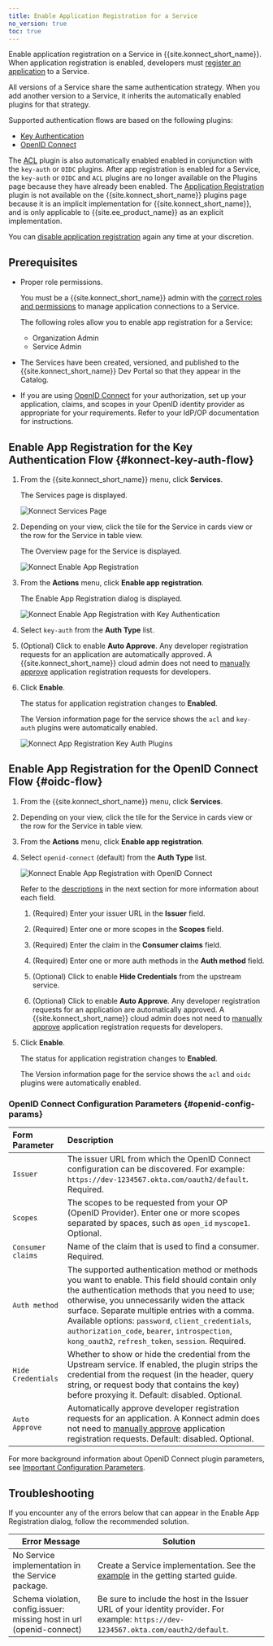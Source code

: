 ```yaml
---
title: Enable Application Registration for a Service
no_version: true
toc: true
---
```


Enable application registration on a Service in {{site.konnect_short_name}}.
When application registration is enabled, developers must
[register an application](/konnect/dev-portal/developers/dev-reg-app-service)
to a Service.

All versions of a Service
share the same authentication strategy. When you add another version to a Service,
it inherits the automatically enabled plugins for that strategy.

Supported authentication flows are based on the following plugins:
- [Key Authentication](#konnect-key-auth-flow)
- [OpenID Connect](#oidc-flow)

The [ACL](/hub/kong-inc/acl) plugin is also automatically enabled enabled in
conjunction with the `key-auth` or `OIDC` plugins. After app registration is enabled for a Service,
the `key-auth` or `OIDC` and `ACL` plugins are no longer available on the Plugins page because
they have already been enabled. The [Application Registration](/hub/kong-inc/application-registration)
plugin is not available on the {{site.konnect_short_name}} plugins page because it is an implicit implementation
for {{site.konnect_short_name}}, and is only applicable to {{site.ee_product_name}} as an explicit implementation.

You can [disable application registration](/konnect/dev-portal/administrators/app-registration/disable-app-reg/)
again any time at your discretion.

## Prerequisites

- Proper role permissions.

  You must be a {{site.konnect_short_name}} admin with the
  [correct roles and permissions](/konnect/reference/org-management/#role-definitions)
  to manage application connections to a Service.

  The following roles allow you to
  enable app registration for a Service:

  - Organization Admin
  - Service Admin

- The Services have been created, versioned, and published to the
  {{site.konnect_short_name}} Dev Portal so that they appear in the Catalog.

- If you are using [OpenID Connect](#oidc-flow) for your authorization, set up your
  application, claims, and scopes in your OpenID identity provider as appropriate for your requirements.
  Refer to your IdP/OP documentation for instructions.

## Enable App Registration for the Key Authentication Flow {#konnect-key-auth-flow}

1. From the {{site.konnect_short_name}} menu, click **Services**.

   The Services page is displayed.

   ![Konnect Services Page](/assets/images/docs/konnect/konnect-services-page.png)

2. Depending on your view, click the tile for the Service in cards view or the row
   for the Service in table view.

   The Overview page for the Service is displayed.

   ![Konnect Enable App Registration](/assets/images/docs/konnect/konnect-enable-app-reg-service-menu.png)

3. From the **Actions** menu, click **Enable app registration**.

   The Enable App Registration dialog is displayed.

   ![Konnect Enable App Registration with Key Authentication](/assets/images/docs/konnect/konnect-enable-app-reg-key-auth.png)

4. Select `key-auth` from the **Auth Type** list.

5. (Optional) Click to enable **Auto Approve**. Any developer registration
   requests for an application are automatically approved. A {{site.konnect_short_name}}
   cloud admin does not need to
   [manually approve](/konnect/dev-portal/administrators/app-registration/manage-app-reg-requests/) application
   registration requests for developers.

6. Click **Enable**.

   The status for application registration changes to **Enabled**.

   The Version information page for the service shows the `acl` and `key-auth` plugins were automatically enabled.

   ![Konnect App Registration Key Auth Plugins](/assets/images/docs/konnect/key-auth-acl-plugins.png)

## Enable App Registration for the OpenID Connect Flow {#oidc-flow}

1. From the {{site.konnect_short_name}} menu, click **Services**.

2. Depending on your view, click the tile for the Service in cards view or the row
   for the Service in table view.

3. From the **Actions** menu, click **Enable app registration**.

4. Select `openid-connect` (default) from the **Auth Type** list.

   ![Konnect Enable App Registration with OpenID Connect](/assets/images/docs/konnect/konnect-enable-app-reg-oidc.png)

   Refer to the [descriptions](#openid-config-params) in the next section for more information
   about each field.

   1. (Required) Enter your issuer URL in the **Issuer** field.

   2. (Required) Enter one or more scopes in the **Scopes** field.

   3. (Required) Enter the claim in the **Consumer claims** field.

   4. (Required) Enter one or more auth methods in the **Auth method** field.

   5. (Optional) Click to enable **Hide Credentials** from the upstream service.

   6. (Optional) Click to enable **Auto Approve**. Any developer registration
      requests for an application are automatically approved. A {{site.konnect_short_name}}
      cloud admin does not need to
      [manually approve](/konnect/dev-portal/administrators/app-registration/manage-app-reg-requests/) application
      registration requests for developers.

6. Click **Enable**.

   The status for application registration changes to **Enabled**.

   The Version information page for the service shows the `acl` and `oidc` plugins were automatically enabled.

###  OpenID Connect Configuration Parameters {#openid-config-params}

   | Form Parameter | Description                                                                       |
   |:---------------|:----------------------------------------------------------------------------------|
   | `Issuer` | The issuer URL from which the OpenID Connect configuration can be discovered. For example: `https://dev-1234567.okta.com/oauth2/default`. Required. |
   | `Scopes` | The scopes to be requested from your OP (OpenID Provider). Enter one or more scopes separated by spaces, such as `open_id` `myscope1`. Optional. |
   | `Consumer claims` |  Name of the claim that is used to find a consumer. Required. |
   | `Auth method` | The supported authentication method or methods you want to enable. This field should contain only the authentication methods that you need to use; otherwise, you unnecessarily widen the attack surface. Separate multiple entries with a comma. Available options: `password`, `client_credentials`, `authorization_code`, `bearer`, `introspection`, `kong_oauth2`, `refresh_token`, `session`. Required. |
   | `Hide Credentials` | Whether to show or hide the credential from the Upstream service. If enabled, the plugin strips the credential from the request (in the header, query string, or request body that contains the key) before proxying it. Default: disabled. Optional.|
   | `Auto Approve` | Automatically approve developer registration requests for an application. A Konnect admin does not need to [manually approve](/konnect/dev-portal/administrators/app-registration/manage-app-reg-requests/) application registration requests. Default: disabled. Optional. |

   For more background information about OpenID Connect plugin parameters, see
   [Important Configuration Parameters](/hub/kong-inc/openid-connect/#important-configuration-parameters).

## Troubleshooting

If you encounter any of the errors below that can appear in the Enable App Registration dialog,
follow the recommended solution.

| Error Message | Solution |
|------------------------------|---------------------------------------------------------------------------------|
| No Service implementation in the Service package. | Create a Service implementation. See the [example](/konnect/getting-started/configure-service/#implement-a-service-version) in the getting started guide. |
| Schema violation, config.issuer: missing host in url (openid-connect)| Be sure to include the host in the Issuer URL of your identity provider. For example: `https://dev-1234567.okta.com/oauth2/default`. |
